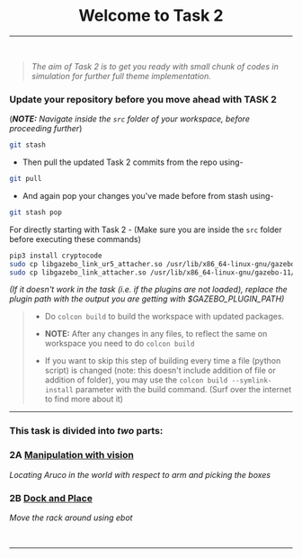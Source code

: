 <!-- <center><img src="http://mooc.e-yantra.org/img/eYantra_logo.svg" alt="e-yantra_logo" style="scale:75%;" /></center> -->

<style>
.back{
	position: fixed;
	width: 250px;
	height: 250px;
	top: 50%;
	left: 50%;
    margin-top: auto; 
    margin-left: auto; 
	opacity: 0.15;
    z-index: -1;
	}
</style>
<!-- <img src="http://mooc.e-yantra.org/img/EyantraLogoMini.png" class="back"> -->

<center>
    <h1>Welcome to Task 2</h1>
</center>

---

</br>

> *The aim of Task 2 is to get you ready with small chunk of codes in simulation for further full theme implementation.*

### Update your repository before you move ahead with TASK 2
(***NOTE:** Navigate inside the `src` folder of your workspace, before proceeding further*)

```sh
git stash
```

- Then pull the updated Task 2 commits from the repo using-

```sh
git pull
```

- And again pop your changes you've made before from stash using-

```sh
git stash pop
```

For directly starting with Task 2 - (Make sure you are inside the `src` folder before executing these commands)

```sh
pip3 install cryptocode
sudo cp libgazebo_link_ur5_attacher.so /usr/lib/x86_64-linux-gnu/gazebo-11/plugins/
sudo cp libgazebo_link_attacher.so /usr/lib/x86_64-linux-gnu/gazebo-11/plugins/
```

*(If it doesn't work in the task (i.e. if the plugins are not loaded), replace the plugin path with the output you are getting with $GAZEBO_PLUGIN_PATH)*

> - Do `colcon build` to build the workspace with updated packages.
>
> - **NOTE:** After any changes in any files, to reflect the same on workspace you need to do `colcon build`
>
> - If you want to skip this step of building every time a file (python script) is changed (note: this doesn't include addition of file or addition of folder), you may use the `colcon build --symlink-install` parameter with the build command. (Surf over the internet to find more about it)


---


### This task is divided into *two* parts:

### 2A [**Manipulation with vision**](tasks/task2a/task2a.md)
*Locating Aruco in the world with respect to arm and picking the boxes*


### 2B [**Dock and Place**](tasks/task2b/task2b.md)
*Move the rack around using ebot*

<p></p>

</br>

---
